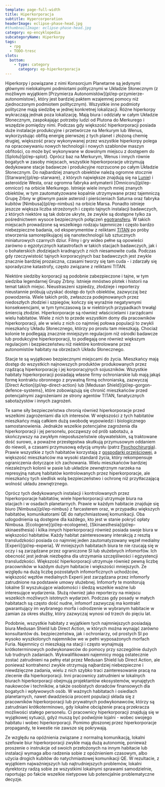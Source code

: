 ```yaml
---
template: page-full-width
title: Hiperkorporacja
subtitle: Hypercorporation
headerImage: eclipse-phase-head.jpg
#thumbnailImage: eclipse-phase-head.jpg
category: ep-encyklopedia
subcategoryName: Hiperkorpy
tags:
  - rpg
  - TODO-tresc
slots:
  bottom:
    - type: category
      category: ep-hiperkorporacja
---
```

Hiperkorpy i powiązane z nimi Konsorcjum Planetarne są jedynymi głównymi nielokalnymi podmiotami politycznymi w Układzie Słonecznym (z możliwym wyjątkiem [Przymierza Autonomistów]{pl/ep-przymierze-autonomistow}, który jest bardziej paktem wzajemnej pomocy niż zjednoczonym podmiotem politycznym). Wszystkie inne podmioty polityczne mają siedzibę w jednej konkretnej lokalizacji. Różne hiperkorpy wykraczają jednak poza lokalizację. Mają biura i oddziały w całym Układzie Słonecznym, zaspokajając potrzeby ludzi od Plutona do Merkurego i wszędzie pomiędzy nimi. Podczas gdy większość hiperkorporacji posiada duże instalacje produkcyjne i przetwórcze na Merkurym lub Wenus, wykorzystując obfitą energię pierwszej z tych planet i złożoną chemię drugiej, większość pracy wykonywanej przez wszystkie hiperkorpy polega na opracowywaniu nowych technologii i nowych szablonów maszyn obfitości, co może być wykonywane w dowolnym miejscu z dostępem do [Splotu]{pl/ep-splot}. Oprócz baz na Merkurym, Wenus i innych równie bogatych w zasoby miejscach, wszystkie hiperkorporacje utrzymują dedykowane stacje badawcze i produkcyjne rozrzucone po całym Układzie Słonecznym. Do najbardziej znanych obiektów należą ogromne stocznie [Starware]{pl/ep-starware}, z których największe znajdują się na [Lunie](#)) i asteroidzie Westa, oraz ogromna fabryka antymaterii [Omnicoru]{pl/ep-omnicor} na orbicie Merkurego. Istnieje wiele innych mniej znanych obiektów, w tym zautomatyzowane kopalnie utrzymywane przez tajemniczą Grupę Zrbny w głównym pasie asteroid i pierścieniach Saturna oraz fabryka kubitów [Nimbusa]{pl/ep-nimbus} na orbicie Marsa. Ponadto istnieje jeszcze większa liczba strzeżonych i często tajnych instalacji badawczych, z których niektóre są tak dobrze ukryte, że zwykle są dostępne tylko za pośrednictwem wysoce bezpiecznych połączeń [egotransferu](#). W takich miejscach prowadzone są wszelkiego rodzaju tajemnicze i często bardzo niebezpieczne badania, od eksperymentów z reliktami [TITAN](#) po próby stworzenia samoreplikującej się nanotechnologii lub sztucznych miniaturowych czarnych dziur. Filmy i gry wideo pełne są opowieści zarówno o egzotycznych katastrofach w takich stacjach badawczych, jak i o bohaterskich złodziejach kradnących z nich niesamowite cuda. Podczas gdy rzeczywistość tajnych korporacyjnych baz badawczych jest zwykle znacznie bardziej prozaiczna, czasami tworzy się tam cuda - i zdarzały się sporadyczne katastrofy, często związane z reliktami TITAN.

Niektóre siedziby korporacji są podobnie zabezpieczone i tajne, w tym siedziba legendarnej Grupy Zrbny. Istnieje mnóstwo plotek i historii na temat takich miejsc. Nieustraszeni szpiedzy, złodzieje i reporterzy nieustannie próbują uzyskać dostęp do tych obiektów, zazwyczaj bez powodzenia. Wiele takich prób, zwłaszcza podejmowanych przez niedoszłych złodziei i szpiegów, kończy się wyraźnie negatywnymi konsekwencjami, w tym tymczasową (a w niektórych przypadkach trwałą) śmiercią złodziei. Hiperkorporacje są również właścicielami i zarządcami wielu habitatów. Wiele z nich to przede wszystkim domy dla pracowników hiperkorporacji, ale w wielu z nich co najmniej połowa populacji to zwykli mieszkańcy Układu Słonecznego, którzy po prostu tam mieszkają. Chociaż kolonie te podlegają znacznie mniejszym regulacjom niż ośrodki badawcze lub produkcyjne hiperkorporacji, to podlegają one również większym regulacjom i bezpieczeństwu niż niektóre kontrolowane przez autonomistów habitaty na obrzeżach Układu Słonecznego.

Stacje te są wyjątkowo bezpiecznymi miejscami do życia. Mieszkańcy mają dostęp do wszystkich najnowszych produktów produkowanych przez rządzącą hiperkorporację i jej korporacyjnych sojuszników. Wszystkie habitaty hiperkorporacji posiadają własne firmy ochroniarskie lub mają jakąś formę kontraktu obronnego z prywatną firmą ochroniarską, zazwyczaj [Direct Action]{pl/ep-direct-action} lub [Medusan Shield]{pl/ep-gorgon-defence-systems}, które zobowiązują się chronić mieszkańców przed potencjalnymi zagrożeniami ze strony agentów TITAN, fanatycznych sabotażystów i innych zagrożeń.

Te same siły bezpieczeństwa chronią również hiperkorporacje przed wszelkimi zagrożeniami dla ich interesów. W większości z tych habitatów mieszkańcy mają całkiem dużą swobodę wypowiedzi i biologicznego samostanowienia. Jednakże wszelkie potencjalne zagrożenia dla hiperkorporacji i jej personelu, począwszy od prób sabotażu, a skończywszy na zwykłym nieposłuszeństwie obywatelskim, są traktowane dość surowo, a poważne przestępstwa skutkują przymusowym oddaniem do niewoli, a czasami przymusową edycją umysłu (patrz [Psychochirurgia](#)). Prawie wszystkie z tych habitatów korzystają z [gospodarki przejściowej](#), a większość mieszkańców ma wysoki standard życia, który rekompensuje ograniczenia dotyczące ich zachowania. Wielu mieszkańców bardziej niezależnych kolonii w pasie lub układzie zewnętrznym narzeka na represyjną naturę habitatów kontrolowanych przez hiperkorporacje, ale mieszkańcy tych siedlisk wolą bezpieczeństwo i ochronę niż przytłaczającą wolność układu zewnętrznego.

Oprócz tych dedykowanych instalacji i kontrolowanych przez hiperkorporacje habitatów, wiele hiperkorporacji utrzymuje biura na stacjach i w osadach planetarnych. Prawie w każdym habitacie znajduje się biuro [Nimbusa]{pl/ep-nimbus} z farcasterem oraz, w przypadku większych habitatów, komunikatorami QE do natychmiastowej komunikacji. Oba udogodnienia są dostępne dla każdego, kto jest w stanie pokryć opłaty Nimbusa. [Ecologene]{pl/ep-ecologene}, [Skinaesthesia]{pl/ep-skinaesthesia} i kilka innych hiperkorporacji również posiada swoje biura w większości habitatów. Każdy habitat zainteresowany interakcją z resztą transludzkości posiada co najmniej jeden zautomatyzowany węzeł medialny [Experii]{pl/ep-experia]. W mniejszych habitatach biura te nie rzucają się w oczy i są zarządzane przez ograniczone SI lub służebnych infomorfów. Ich obecność jest jednak niezbędna dla utrzymania szczęśliwości i egzystencji transludzkości. Większość hiperkorporacji utrzymuje również pewną liczbę pracowników w każdym dużym habitacie i większości mniejszych. Ze względu na dużą liczbę pozostałych infomorficznych uchodźców, większość węzłów medialnych Experii jest zarządzana przez infomorfy zatrudnione na podstawie umowy służebnej. Infomorfy te monitorują lokalne SI wyszukujące wiadomości i śledzą wszelkie ważne lub interesujące wydarzenia. Służą również jako reporterzy na miejscu wszelkich możliwych istotnych wydarzeń. Podczas gdy posady w małych habitatach są często dość nudne, infomorf zazwyczaj ma kontrakt gwarantujący im wybranego morfa i odrodzenie w wybranym habitacie w zamian za okres służby, który zazwyczaj wynosi od trzech do pięciu lat.

Podobnie, wszystkie habitaty z wyjątkiem tych najmniejszych posiadają biura Medusan Shield lub Direct Action, w których można wynająć zarówno konsultantów ds. bezpieczeństwa, jak i ochroniarzy, od prostych SI po wysoko wyszkolonych najemników we w pełni wyposażonych morfach Furia. Najemnicy ci mieszkają na stacji i często wynajmują krótkoterminowych podwykonawców do pomocy przy szczególnie dużych lub trudnych zadaniach. Wykwalifikowani najemnicy mogą ostatecznie zostać zatrudnieni na pełny etat przez Medusan Shield lub Direct Action, ale ponieważ kontrahenci zwykle otrzymują najbardziej niebezpieczne i niewdzięczne zadania, wielu z nich szybko traci zainteresowanie pracą na zlecenie dla hiperkorporacji. Inni pracownicy zatrudnieni w lokalnych biurach hiperkorporacji obejmują projektantów ekosystemów, wynajętych naukowców i techników, a także osobistych doradców finansowych dla bogatych i wpływowych osób. W ważnych habitatach i osiedlach planetarnych, nawet dwadzieścia procent populacji składa się z pracowników hiperkorporacji lub prywatnych podwykonawców, którzy są zatrudniani krótkoterminowo, gdy lokalne obciążenie pracą przekracza możliwości stałego personelu. Ci pracownicy hiperkorporacji znajdują się w wyjątkowej sytuacji, gdyż muszą być podwójnie lojalni - wobec swojego habitatu i wobec hiperkorporacji. Pomimo głoszonej przez hiperkorporacje propagandy, te kwestie nie zawsze się pokrywają.

Ze względu na opóźnienia związane z normalną komunikacją, lokalni szefowie biur hiperkorporacji zwykle mają dużą autonomię, ponieważ proszenie o instrukcje od swoich przełożonych na innym habitacie lub instalacji wymaga albo radzenia sobie z opóźnieniem czasowym, albo użycia drogich kubitów do natychmiastowej komunikacji QE. W rezultacie, z wyjątkiem najważniejszych lub najtrudniejszych problemów, lokalni dyrektorzy radzą sobie ze wszystkimi lokalnymi sprawami samodzielnie, raportując po fakcie wszelkie nietypowe lub potencjalnie problematyczne decyzje.
